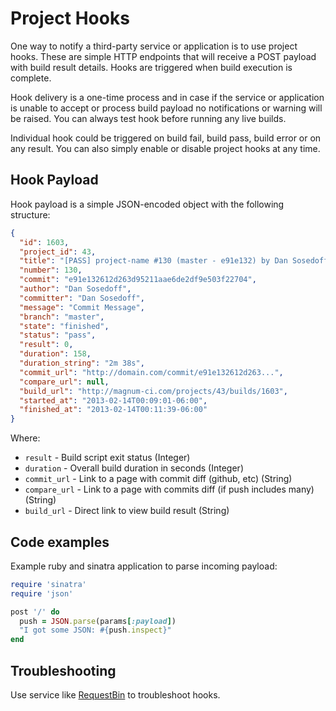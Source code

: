 # Project Hooks

One way to notify a third-party service or application is to use project hooks. 
These are simple HTTP endpoints that will receive a POST payload with build result
details. Hooks are triggered when build execution is complete.

Hook delivery is a one-time process and in case if the service or application is
unable to accept or process build payload no notifications or warning will be raised.
You can always test hook before running any live builds. 

Individual hook could be triggered on build fail, build pass, build error
or on any result. You can also simply enable or disable project hooks at any time. 

## Hook Payload

Hook payload is a simple JSON-encoded object with the following structure:

```json
{
  "id": 1603,
  "project_id": 43,
  "title": "[PASS] project-name #130 (master - e91e132) by Dan Sosedoff",
  "number": 130,
  "commit": "e91e132612d263d95211aae6de2df9e503f22704",
  "author": "Dan Sosedoff",
  "committer": "Dan Sosedoff",
  "message": "Commit Message",
  "branch": "master",
  "state": "finished",
  "status": "pass",
  "result": 0,
  "duration": 158,
  "duration_string": "2m 38s",
  "commit_url": "http://domain.com/commit/e91e132612d263...",
  "compare_url": null,
  "build_url": "http://magnum-ci.com/projects/43/builds/1603",
  "started_at": "2013-02-14T00:09:01-06:00",
  "finished_at": "2013-02-14T00:11:39-06:00"
}
```

Where:

- `result`      - Build script exit status (Integer)
- `duration`    - Overall build duration in seconds (Integer)
- `commit_url`  - Link to a page with commit diff (github, etc) (String)
- `compare_url` - Link to a page with commits diff (if push includes many) (String)
- `build_url`   - Direct link to view build result (String)

## Code examples

Example ruby and sinatra application to parse incoming payload:

```ruby
require 'sinatra'
require 'json'

post '/' do
  push = JSON.parse(params[:payload])
  "I got some JSON: #{push.inspect}"
end

```

## Troubleshooting

Use service like [RequestBin](http://requestb.in/) to troubleshoot hooks.